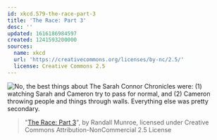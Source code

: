 ```yaml
---
id: xkcd.579-the-race-part-3
title: 'The Race: Part 3'
desc: ''
updated: 1616186984597
created: 1241593200000
sources:
  name: xkcd
  url: 'https://creativecommons.org/licenses/by-nc/2.5/'
  license: Creative Commons 2.5
---
```

![No, the best things about The Sarah Connor Chronicles were: (1) watching Sarah and Cameron try to pass for normal, and (2) Cameron throwing people and things through walls.  Everything else was pretty secondary.](https://imgs.xkcd.com/comics/the_race_part_3.png)
> "[The Race: Part 3](https://xkcd.com/579/)", by Randall Munroe, licensed under Creative Commons Attribution-NonCommercial 2.5 License
